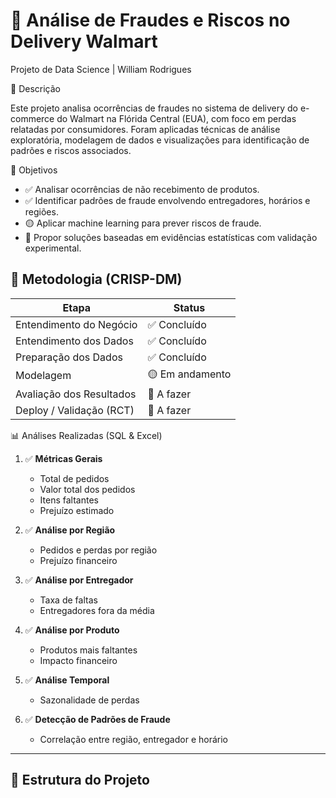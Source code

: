 # 🛒 Análise de Fraudes e Riscos no Delivery Walmart  
Projeto de Data Science | William Rodrigues

📌 Descrição

Este projeto analisa ocorrências de fraudes no sistema de delivery do e-commerce do Walmart na Flórida Central (EUA), com foco em perdas relatadas por consumidores. Foram aplicadas técnicas de análise exploratória, modelagem de dados e visualizações para identificação de padrões e riscos associados.


🎯 Objetivos

- ✅ Analisar ocorrências de não recebimento de produtos.
- ✅ Identificar padrões de fraude envolvendo entregadores, horários e regiões.
- 🟡 Aplicar machine learning para prever riscos de fraude.
- 🔲 Propor soluções baseadas em evidências estatísticas com validação experimental.


## 🧠 Metodologia (CRISP-DM)

| Etapa                         | Status       |
|------------------------------|--------------|
| Entendimento do Negócio      | ✅ Concluído  |
| Entendimento dos Dados       | ✅ Concluído  |
| Preparação dos Dados         | ✅ Concluído  |
| Modelagem                    | 🟡 Em andamento |
| Avaliação dos Resultados     | 🔲 A fazer   |
| Deploy / Validação (RCT)     | 🔲 A fazer   |


📊 Análises Realizadas (SQL & Excel)

1. ✅ **Métricas Gerais**  
   - Total de pedidos  
   - Valor total dos pedidos  
   - Itens faltantes  
   - Prejuízo estimado

2. ✅ **Análise por Região**  
   - Pedidos e perdas por região  
   - Prejuízo financeiro

3. ✅ **Análise por Entregador**  
   - Taxa de faltas  
   - Entregadores fora da média

4. ✅ **Análise por Produto**  
   - Produtos mais faltantes  
   - Impacto financeiro

5. ✅ **Análise Temporal**  
   - Sazonalidade de perdas

6. ✅ **Detecção de Padrões de Fraude**  
   - Correlação entre região, entregador e horário

---

## 📁 Estrutura do Projeto

